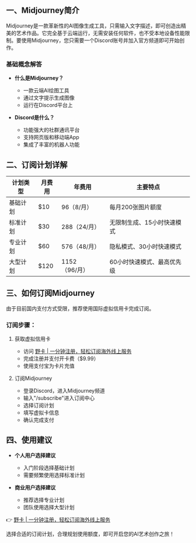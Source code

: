 ## 一、Midjourney简介

Midjourney是一款革新性的AI图像生成工具，只需输入文字描述，即可创造出精美的艺术作品。它完全基于云端运行，无需安装任何软件，也不受本地设备性能限制。要使用Midjourney，您只需要一个Discord账号并加入官方频道即可开始创作。

### 基础概念解答

* **什么是Midjourney？**
  - 一款云端AI绘图工具
  - 通过文字提示生成图像
  - 运行在Discord平台上

* **Discord是什么？**
  - 功能强大的社群通讯平台
  - 支持网页版和移动端App
  - 集成了丰富的机器人功能

## 二、订阅计划详解

| 计划类型 | 月费用 | 年费用 | 主要特点 |
|---------|--------|--------|----------|
| 基础计划 | $10 | $96（$8/月） | 每月200张图片额度 |
| 标准计划 | $30 | $288（$24/月） | 无限制生成、15小时快速模式 |
| 专业计划 | $60 | $576（$48/月） | 隐私模式、30小时快速模式 |
| 大型计划 | $120 | $1152（$96/月） | 60小时快速模式、最高优先级 |

## 三、如何订阅Midjourney

由于目前国内支付方式受限，推荐使用国际虚拟信用卡完成订阅。

### 订阅步骤：

1. 获取虚拟信用卡
   - 访问 [野卡 | 一分钟注册，轻松订阅海外线上服务](https://bit.ly/bewildcard)
   - 完成注册并支付开卡费（$9.99）
   - 使用支付宝为卡片充值

2. 订阅Midjourney
   - 登录Discord，进入Midjourney频道
   - 输入"/subscribe"进入订阅中心
   - 选择订阅计划
   - 填写虚拟卡信息
   - 确认完成支付

## 四、使用建议

* **个人用户选择建议**
  - 入门阶段选择基础计划
  - 需要频繁使用选择标准计划
  
* **商业用户选择建议**
  - 推荐选择专业计划
  - 团队使用选择大型计划

👉 [野卡 | 一分钟注册，轻松订阅海外线上服务](https://bit.ly/bewildcard)

选择合适的订阅计划，合理规划使用额度，即可开启您的AI艺术创作之旅！